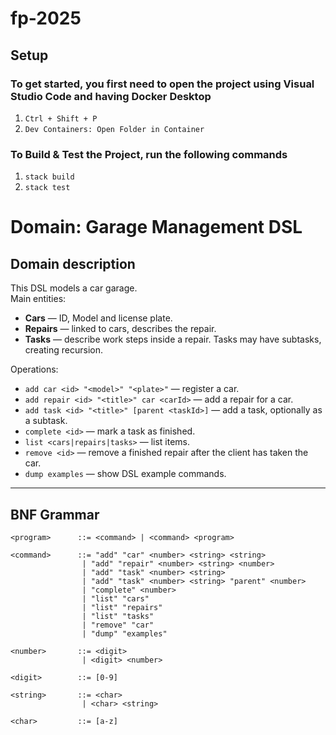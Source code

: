 # fp-2025

## Setup

### To get started, you first need to open the project using Visual Studio Code and having Docker Desktop
1. `Ctrl + Shift + P`
2. `Dev Containers: Open Folder in Container`

### To Build & Test the Project, run the following commands
1. `stack build`
2. `stack test`


# Domain: Garage Management DSL

## Domain description
This DSL models a car garage.  
Main entities:
- **Cars** — ID, Model and license plate.
- **Repairs** — linked to cars, describes the repair.
- **Tasks** — describe work steps inside a repair. Tasks may have subtasks, creating recursion.

Operations:
- `add car <id> "<model>" "<plate>"` — register a car.
- `add repair <id> "<title>" car <carId>` — add a repair for a car.
- `add task <id> "<title>" [parent <taskId>]` — add a task, optionally as a subtask.
- `complete <id>` — mark a task as finished.
- `list <cars|repairs|tasks>` — list items.
- `remove <id>` — remove a finished repair after the client has taken the car.
- `dump examples` — show DSL example commands.

---

## BNF Grammar
```
<program>      ::= <command> | <command> <program>

<command>      ::= "add" "car" <number> <string> <string>
                | "add" "repair" <number> <string> <number>
                | "add" "task" <number> <string>
                | "add" "task" <number> <string> "parent" <number>
                | "complete" <number>
                | "list" "cars"
                | "list" "repairs"
                | "list" "tasks"
                | "remove" "car"
                | "dump" "examples"

<number>       ::= <digit>
                | <digit> <number>

<digit>        ::= [0-9]

<string>       ::= <char>
                | <char> <string>

<char>         ::= [a-z]
```
